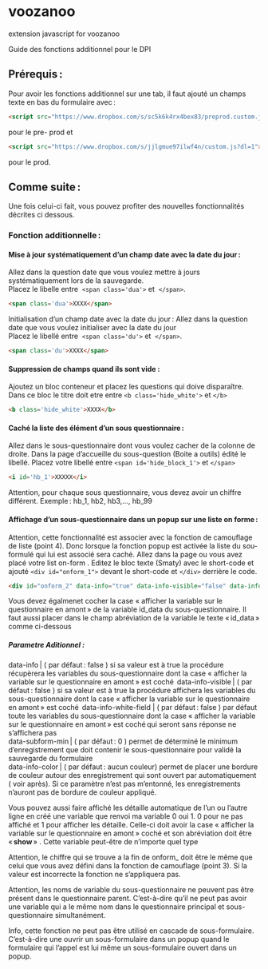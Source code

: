 # voozanoo
extension javascript for voozanoo

Guide des fonctions additionnel pour le DPI 
 
## Prérequis :  
Pour avoir les fonctions additionnel sur une tab, il faut ajouté un champs texte en bas du formulaire avec : 
 ```html
 <script src="https://www.dropbox.com/s/sc5k6k4rx4bex83/preprod.custom.js?dl=1"></script> 
  ```
pour le pre- prod et 
 ```html
<script src="https://www.dropbox.com/s/jjlgmue97ilwf4n/custom.js?dl=1"></script> 
 ```
pour le prod. 
 
## Comme suite :  
Une fois celui-ci fait, vous pouvez profiter des nouvelles fonctionnalités décrites ci dessous.  
 
### Fonction additionnelle : 
#### Mise à jour systématiquement d’un champ date avec la date du jour : 
Allez dans la question date que vous voulez mettre à jours systématiquement lors de la sauvegarde.  
Placez le libelle entre  `<span class='dua'>` et  `</span>`. 
 
 ```html
<span class='dua'>XXXX</span> 
 ```
 
Initialisation d’un champ date avec la date du jour : 
Allez dans la question date que vous voulez initialiser avec la date du jour   
Placez le libellé entre  `<span class='du'>` et  `</span>`. 
 
```html
<span class='du'>XXXX</span> 
``` 
 
 
 
#### Suppression de champs quand ils sont vide : 
Ajoutez un bloc conteneur et placez les questions qui doive disparaître. Dans ce bloc le titre doit etre entre `<b class='hide_white'>` et `</b>` 
 
```html 
<b class='hide_white'>XXXX</b> 
```
 
 
 
#### Caché la liste des élément d’un sous questionnaire : 
Allez dans le sous-questionnaire dont vous voulez cacher de la colonne de droite. 
Dans la page d’accueille du sous-question (Boite a outils) édité le libellé. 
Placez votre libellé entre `<span id='hide_block_1'>` et `</span>`
 
 
```html
<i id='hb_1'>XXXXX</i> 
```
 
 
Attention, pour chaque sous questionnaire, vous devez avoir un chiffre différent. Exemple : hb_1, hb2, hb3,…, hb_99 
 
 
 
#### Affichage d’un sous-questionnaire dans un popup sur une liste on forme : 
Attention, cette fonctionnalité est associer avec la fonction de camouflage de liste (point 4). Donc lorsque la fonction popup est activée la liste du sou-formulé qui lui est associé sera caché. 
Allez dans la page ou vous avez placé votre list on-form . 
Editez le bloc texte (Smaty) avec le short-code  et ajouté `<div id="onform_1">` devant le short-code et `</div>` derrière le code. 

```html
<div id="onform_2" data-info="true" data-info-visible="false" data-info-white-field="false"  data-subform-min="1">{voozanoo_listing_on_form id_listing=435 tpl_filename=listing_on_form.tpl redirect_on_current_form=1}</div> 
```
 
 
 
Vous devez égalmenet cocher la case « afficher la variable sur le questionnaire en amont » de la variable id_data du sous-questionnaire. Il faut aussi placer dans le champ abréviation de la variable le texte « id_data » comme ci-dessous 
 
 
 
 
 
 
##### Parametre Aditionnel : 
 data-info | ( par défaut : false ) si sa valeur est à true la procédure récupèrera les variables du sous-questionnaire dont la case « afficher la variable sur le questionnaire en amont » est coché  
 data-info-visible | ( par défaut : false ) si sa valeur est à true la procédure affichera les variables du sous-questionnaire dont la case « afficher la variable sur le questionnaire en amont » est coché  
 data-info-white-field | ( par défaut : false ) par défaut toute les variables du sous-questionnaire dont la case « afficher la variable sur le questionnaire en amont » est coché qui seront sans réponse ne s’affichera pas   
 data-subform-min | ( par défaut : 0 ) permet de déterminé le minimum d’enregistrement que doit contenir le sous-questionnaire pour validé la sauvegarde du formulaire  
 data-info-color | ( par défaut : aucun couleur) permet de placer une bordure de couleur autour des enregistrement qui sont ouvert par automatiquement ( voir après). Si ce paramètre n’est pas m’entonné, les enregistrements n’auront pas de bordure de couleur appliqué. 
 
Vous pouvez aussi faire affiché les détaille automatique de l’un ou l’autre ligne en créé une variable que renvoi ma variable 0 oui 1. 0 pour ne pas affiché et 1 pour afficher les détaille. Celle-ci doit avoir la case « afficher la variable sur le questionnaire en amont » coché et son abréviation doit être « **show** » . Cette variable peut-être de n’importe quel type 
 
 
 
Attention, le chiffre  qui se trouve a la fin de onform_ doit être le même que celui que vous avez défini dans la fonction  de camouflage  (point 3). Si la valeur est incorrecte la fonction ne s’appliquera pas. 
 
Attention, les noms de variable du sous-questionnaire ne peuvent pas être présent dans le questionnaire parent. C’est-à-dire qu’il ne peut pas avoir une variable qui a le même nom dans le questionnaire principal et sous-questionnaire simultanément. 
  
 
 Info, cette fonction ne peut pas être utilisé en cascade de sous-formulaire. C’est-à-dire une ouvrir un sous-formulaire dans un popup quand le formulaire qui l’appel est lui même un sous-formulaire ouvert dans un popup. 
 
